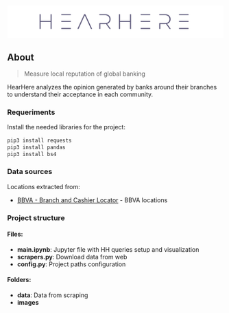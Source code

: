 <p align="center"><img src="images/hearhere_readme_logo.png"></p>

## About
> Measure local reputation of global banking

HearHere analyzes the opinion generated by banks around their branches to understand their acceptance in each community.

### Requeriments

Install the needed libraries for the project:

```
pip3 install requests
pip3 install pandas
pip3 install bs4
```

### Data sources

Locations extracted from:

- [BBVA - Branch and Cashier Locator](https://www.bbva.es/general/localizador-oficinas-cajeros/index.jsp) - BBVA locations

### Project structure

#### Files:

- **main.ipynb**: Jupyter file with HH queries setup and visualization
- **scrapers.py**: Download data from web
- **config.py**: Project paths configuration

#### Folders:

- **data**: Data from scraping
- **images**